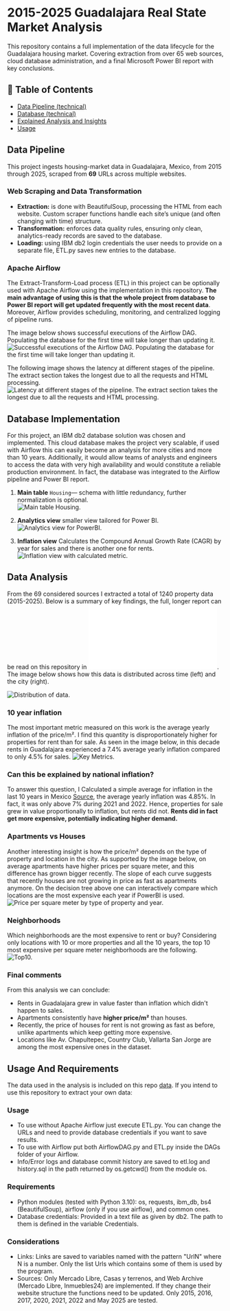 # 2015-2025 Guadalajara Real State Market Analysis

This repository contains a full implementation of the data lifecycle for the Guadalajara housing market. Covering extraction from over 65 web sources, cloud database administration, and a final Microsoft Power BI report with key conclusions.

## 📖 Table of Contents
- [Data Pipeline (technical)](#data-pipeline)
- [Database (technical)](#database-implementation)
- [Explained Analysis and Insights](#data-analysis)
- [Usage](#usage-and-requirements)

## Data Pipeline
This project ingests housing-market data in Guadalajara, Mexico, from 2015 through 2025, scraped from **69** URLs across multiple websites.

### Web Scraping and Data Transformation
- **Extraction:** is done with BeautifulSoup, processing the HTML from each website. Custom scraper functions handle each site’s unique (and often changing with time) structure.  
- **Transformation:** enforces data quality rules, ensuring only clean, analytics-ready records are saved to the database.  
- **Loading:** using IBM db2 login credentials the user needs to provide on a separate file, ETL.py saves new entries to the database.

### Apache Airflow
The Extract-Transform-Load process (ETL) in this project can be optionally used with Apache Airflow using the implementation in this repository. **The main advantage of using this is that the whole project from database to Power BI report will get updated frequently with the most recent data**. Moreover, Airflow provides scheduling, monitoring, and centralized logging of pipeline runs. 

The image below shows successful executions of the Airflow DAG. Populating the database for the first time will take longer than updating it.
![Successful executions of the Airflow DAG. Populating the database for the first time will take longer than updating it.](Images/Airflow1.png)

The following image shows the latency at different stages of the pipeline. The extract section takes the longest due to all the requests and HTML processing.
![Latency at different stages of the pipeline. The extract section takes the longest due to all the requests and HTML processing.](Images/Airflow2.png)

## Database Implementation
For this project, an IBM db2 database solution was chosen and implemented. This cloud database makes the project very scalable, if used with Airflow this can easily become an analysis for more cities and more than 10 years. Additionally, it would allow teams of analysts and engineers to access the data with very high availability and would constitute a reliable production environment. In fact, the database was integrated to the Airflow pipeline and Power BI report.

1. **Main table** `Housing`— schema with little redundancy, further normalization is optional.  
![Main table Housing.](Images/Db2Table.png)

2. **Analytics view** smaller view tailored for Power BI.  
![Analytics view for PowerBI.](Images/Db2View.png)

3. **Inflation view** Calculates the Compound Annual Growth Rate (CAGR) by year for sales and there is another one for rents.
![Inflation view with calculated metric.](Images/Db2Inflation.png)

## Data Analysis
From the 69 considered sources I extracted a total of 1240 property data (2015-2025). Below is a summary of key findings, the full, longer report can be read on this repository in ![BIReport.pdf](BIReport.pdf). The image below shows how this data is distributed across time (left) and the city (right).

![Distribution of data.](Images/Report2.jpg)

### 10 year inflation
The most important metric measured on this work is the average yearly inflation of the price/m². I find this quantity is disproportionately higher for properties for rent than for sale. As seen in the image below, in this decade rents in Guadalajara experienced a 7.4% average yearly inflation compared to only 4.5% for sales.
![Key Metrics.](Images/Report1.jpg)

### Can this be explained by national inflation?
To answer this question, I Calculated a simple average for inflation in the last 10 years in Mexico [Source](https://ycharts.com/indicators/mexico_inflation_rate_outlook_end_of_period_consumer_prices), the average yearly inflation was 4.85%. In fact, it was only above 7% during 2021 and 2022. Hence, properties for sale grew in value proportionally to inflation, but rents did not. **Rents did in fact get more expensive, potentially indicating higher demand.**

### Apartments vs Houses
Another interesting insight is how the price/m² depends on the type of property and location in the city. As supported by the image below, on average apartments have higher prices per square meter, and this difference has grown bigger recently. The slope of each curve suggests that recently houses are not growing in price as fast as apartments anymore. On the decision tree above one can interactively compare which locations are the most expensive each year if PowerBI is used.
![Price per square meter by type of property and year.](Images/Report4.jpg)

### Neighborhoods
Which neighborhoods are the most expensive to rent or buy? Considering only locations with 10 or more properties and all the 10 years, the top 10 most expensive per square meter neighborhoods are the following.
![Top10.](Images/Report5.jpg)

### Final comments
From this analysis we can conclude:
- Rents in Guadalajara grew in value faster than inflation which didn't happen to sales.
- Apartments consistently have **higher price/m²** than houses.
- Recently, the price of houses for rent is not growing as fast as before, unlike apartments which keep getting more expensive.
- Locations like Av. Chapultepec, Country Club, Vallarta San Jorge are among the most expensive ones in the dataset.

## Usage And Requirements
The data used in the analysis is included on this repo [data](data.csv). If you intend to use this repository to extract your own data:

### Usage
- To use without Apache Airflow just execute ETL.py. You can change the URLs and need to provide database credentials if you want to save results.
- To use with Airflow put both AirflowDAG.py and ETL.py inside the DAGs folder of your Airflow.
- Info/Error logs and database commit history are saved to etl.log and history.sql in the path returned by os.getcwd() from the module os.

### Requirements 
- Python modules (tested with Python 3.10): os, requests, ibm_db, bs4 (BeautifulSoup), airflow (only if you use airflow), and common ones.
- Database credentials: Provided in a text file as given by db2. The path to them is defined in the variable Credentials.

### Considerations
- Links: Links are saved to variables named with the pattern "UrlN" where N is a number. Only the list Urls which contains some of them is used by the program. 
- Sources: Only Mercado Libre, Casas y terrenos, and Web Archive (Mercado Libre, Inmuebles24) are implemented. If they change their website structure the functions need to be updated. Only 2015, 2016, 2017, 2020, 2021, 2022 and May 2025 are tested.
